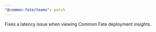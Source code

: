 ```yaml
---
"@common-fate/teams": patch
---
```


Fixes a latency issue when viewing Common Fate deployment insights.
